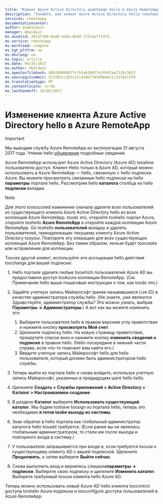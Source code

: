 ```yaml
---
title: "Клиент Azure Active Directory aaaChange hello в Azure RemoteApp | Документы Microsoft"
description: "Узнайте, как клиент Azure Active Directory hello toochange связан с Azure RemoteApp"
services: remoteapp
documentationcenter: 
author: msmbaldwin
manager: mbaldwin
ms.assetid: 20faf169-6e48-428a-8bdd-f231daff19fa
ms.service: remoteapp
ms.workload: compute
ms.tgt_pltfrm: na
ms.devlang: na
ms.topic: article
ms.date: 04/26/2017
ms.author: mbaldwin
ms.openlocfilehash: d0928b099b7fcfb3ab16077e295d7aaf519c3653
ms.sourcegitcommit: 523283cc1b3c37c428e77850964dc1c33742c5f0
ms.translationtype: MT
ms.contentlocale: ru-RU
ms.lasthandoff: 10/06/2017
---
```

# <a name="change-hello-azure-active-directory-tenant-in-azure-remoteapp"></a>Изменение клиента Azure Active Directory hello в Azure RemoteApp
> [!IMPORTANT]
> Мы выводим службу Azure RemoteApp из эксплуатации 31 августа 2017 года. Чтение hello [объявления](https://go.microsoft.com/fwlink/?linkid=821148) подробные сведения.
> 
> 

Azure RemoteApp использует Azure Active Directory (Azure AD) tooallow пользователю доступ. Клиент Hello только в Azure AD, который можно использовать в Azure RemoteApp — hello, связанную с hello подписки Azure. Вы можете просмотреть связанные hello подписки на hello **параметры** портале hello. Рассмотрим hello **каталога** столбца на hello **подписки** вкладки.

> [!NOTE]
> Для этого toosucceed изменение сначала удалите всех пользователей из существующего клиента Azure Active Directory hello из всех коллекций Azure RemoteApp. toodo это, откройте toohello портал Azure, откройте toohello **Azure RemoteApp** и откройте каждой коллекции Azure RemoteApp. Go toohello **пользователей** вкладку и удалять пользователей, принадлежащих текущему клиенту Azure Active Directory tooyour. Повторите эту операцию для всех существующих коллекций Azure RemoteApp. Без таким образом, нельзя будет toocreate или исправление для коллекции.
> 
> 

Toouse другой клиент, используйте эти ассоциации hello действия toochange для вашей подписки:

1. Hello портале удалите любые toowhich пользователей Azure AD вы предоставили доступ tooAzure коллекции RemoteApp. (См. Примечание hello выше пошаговые инструкции о том, как toodo это.)
2. Задайте учетную запись Майкрософт (ранее называвшиеся Live ID) в качестве администратора службы hello. (Не знаете, уже являются Здравствуйте, администратор службы? Это можно узнать, выбрав **Параметры -> Администраторы**.) А вот как вы можете изменить это:
   
   1. Выберите пользователя hello в правом верхнем углу приветствия и нажмите кнопку **просмотреть Мой счет**.
   2. Щелкните подписку hello. На новую страницу приветствия, прокрутите список вниз и нажмите кнопку **изменить сведения о подписке** в правом hello. (Hello посередине в нижней части справа, если что-то поможет вам найти его.)
   3. Введите учетную запись Майкрософт hello для hello пользователя, который должен быть администратором hello службы.
3. Теперь выйти из портала hello и снова войдите, используя учетную запись Майкрософт, указанных в предыдущем шаге hello hello.
4. Щелкните **Создать > Службы приложений > Active Directory > Каталог > Настраиваемое создание**.
5. В разделе **Каталог** выберите **Использовать существующий каталог**. Мы будем toohave toosign из портала hello, теперь это необходимо **я готов toobe выходу из системы**.
6. Знак обратно в hello портала как глобальный администратор каталога hello tooadd требуется. (Если ранее вы не являлись глобальным администратором, то стали им после выхода и повторного входа в систему.)
7. У пользователя запрашивается при входе в, если требуется toouse к существующему клиенту AD с вашей подпиской. Щелкните **Продолжить**, а затем выберите **Выйти сейчас**.
8. Снова выполнить вход и вернитесь слишком**параметры -> подписки**. Выберите свою подписку и щелкните **Изменить каталог**. Выберите требуемый toouse клиента hello Azure AD.

Теперь можно использовать новый Azure AD hello клиента toocontrol доступа toohello Azure подписки и tooconfigure доступа пользователей в Azure RemoteApp.

